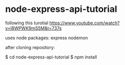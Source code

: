# node-express-api-tutorial

following this turotial https://www.youtube.com/watch?v=l8WPWK9mS5M&t=737s

uses node packages:
express
nodemon


after cloning repository:

$ cd node-express-api-tutorial 
$ npm install 